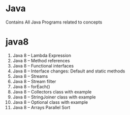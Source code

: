 # Java
Contains All Java Programs related to concepts

# java8
1. Java 8 – Lambda Expression
2. Java 8 – Method references
3. Java 8 – Functional interfaces
4. Java 8 – Interface changes: Default and static methods
5. Java 8 – Streams
6. Java 8 – Stream filter
7. Java 8 – forEach()
8. Java 8 – Collectors class with example
9. Java 8 – StringJoiner class with example
10. Java 8 – Optional class with example
11. Java 8 – Arrays Parallel Sort
